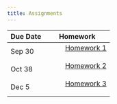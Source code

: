 ```yaml
---
title: Assignments
---
```


<div>
  <table class="table table-striped table-hover">
    <thead>
      <tr>
        <th>Due Date</th>
        <th>Homework</th>
       </tr>
    </thead>
    <tbody>
      <tr>
        <td>Sep 30</td>
        <td>
          <dl>
          <dd><a href="../homework/2022-09-30 Assignment 1.Rmd" target=_blank>Homework 1</a>
          </dd>
          </dl>
        </td>
      </tr>
      <tr>
        <td>Oct 38</td>
        <td>
          <dl>
          <dd><a href="../materials/homeworks/homework02_alt.Rmd" target=_blank>Homework 2</a>
          </dd>
          </dl>
        </td>
       </tr>
       <tr>
        <td>Dec 5</td>
        <td>
          <dl>
          <dd><a href="../materials/homeworks/homework03_alt.Rmd" target=_blank>Homework 3</a>
          </dd>
          </dl>
        </td>
       </tr>
       </tr>
      </tbody>
  </table>
</div>
